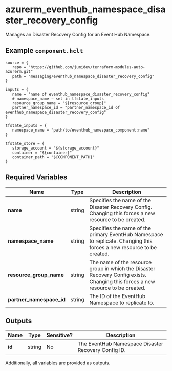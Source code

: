 # azurerm_eventhub_namespace_disaster_recovery_config

Manages an Disaster Recovery Config for an Event Hub Namespace.

## Example `component.hclt`

```hcl
source = {
   repo = "https://github.com/jumidev/terraform-modules-auto-azurerm.git" 
   path = "messaging/eventhub_namespace_disaster_recovery_config" 
}

inputs = {
   name = "name of eventhub_namespace_disaster_recovery_config" 
   # namespace_name → set in tfstate_inputs
   resource_group_name = "${resource_group}" 
   partner_namespace_id = "partner_namespace_id of eventhub_namespace_disaster_recovery_config" 
}

tfstate_inputs = {
   namespace_name = "path/to/eventhub_namespace_component:name" 
}

tfstate_store = {
   storage_account = "${storage_account}" 
   container = "${container}" 
   container_path = "${COMPONENT_PATH}" 
}

```

## Required Variables

| Name | Type |  Description |
| ---- | --------- |  ----------- |
| **name** | string |  Specifies the name of the Disaster Recovery Config. Changing this forces a new resource to be created. | 
| **namespace_name** | string |  Specifies the name of the primary EventHub Namespace to replicate. Changing this forces a new resource to be created. | 
| **resource_group_name** | string |  The name of the resource group in which the Disaster Recovery Config exists. Changing this forces a new resource to be created. | 
| **partner_namespace_id** | string |  The ID of the EventHub Namespace to replicate to. | 



## Outputs

| Name | Type | Sensitive? | Description |
| ---- | ---- | --------- | --------- |
| **id** | string | No  | The EventHub Namespace Disaster Recovery Config ID. | 

Additionally, all variables are provided as outputs.
